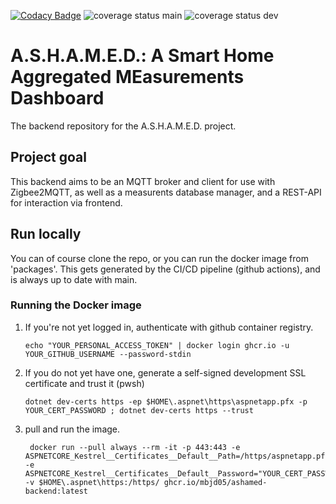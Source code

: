 [![Codacy Badge](https://app.codacy.com/project/badge/Grade/82552e4d6ab242dabaad89ddb2bb2c1b)](https://app.codacy.com/gh/mbjd05/ashamed-backend/dashboard?utm_source=gh&utm_medium=referral&utm_content=&utm_campaign=Badge_grade) ![coverage status main](https://img.shields.io/coveralls/github/mbjd05/ashamed-backend/main?label=coverage%20(main))  ![coverage status dev](https://img.shields.io/coveralls/github/mbjd05/ashamed-backend/dev?label=coverage%20(dev))

# A.S.H.A.M.E.D.: A Smart Home Aggregated MEasurements Dashboard
The backend repository for the A.S.H.A.M.E.D. project.

## Project goal
This backend aims to be an MQTT broker and client for use with Zigbee2MQTT, as well as a measurents database manager, and a REST-API for interaction via frontend.

## Run locally
You can of course clone the repo, or you can run the docker image from 'packages'. This gets generated by the CI/CD pipeline (github actions), and is always up to date with main.

### Running the Docker image
1. If you're not yet logged in, authenticate with github container registry.
    ```pwsh
    echo "YOUR_PERSONAL_ACCESS_TOKEN" | docker login ghcr.io -u YOUR_GITHUB_USERNAME --password-stdin
   ```
2. If you do not yet have one, generate a self-signed development SSL certificate and trust it (pwsh)
    ```pwsh
    dotnet dev-certs https -ep $HOME\.aspnet\https\aspnetapp.pfx -p YOUR_CERT_PASSWORD ; dotnet dev-certs https --trust
   ```
4. pull and run the image.
   ```pwsh
    docker run --pull always --rm -it -p 443:443 -e ASPNETCORE_Kestrel__Certificates__Default__Path=/https/aspnetapp.pfx -e ASPNETCORE_Kestrel__Certificates__Default__Password="YOUR_CERT_PASSWORD" -v $HOME\.aspnet\https:/https/ ghcr.io/mbjd05/ashamed-backend:latest
   ```




